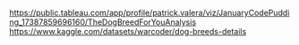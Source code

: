 https://public.tableau.com/app/profile/patrick.valera/viz/JanuaryCodePudding_17387859696160/TheDogBreedForYouAnalysis
https://www.kaggle.com/datasets/warcoder/dog-breeds-details
